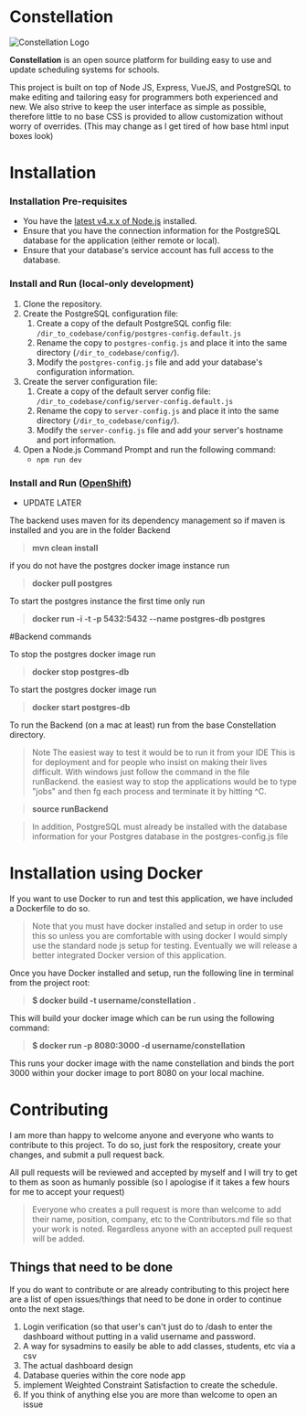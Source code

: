 # Constellation
![Constellation Logo](http://trevorsnodgrass.com/images/constellation.png)

**Constellation** is an open source platform for building easy to use and update scheduling systems for schools.  

This project is built on top of Node JS, Express, VueJS, and PostgreSQL to make editing and tailoring easy for programmers both experienced and new. We also strive to keep the user interface as simple as possible, therefore little to no base CSS is provided to allow customization without worry of overrides. (This may change as I get tired of how base html input boxes look)

# Installation
### Installation Pre-requisites
* You have the [latest v4.x.x of Node.js](https://nodejs.org/en/download/releases/) installed.
* Ensure that you have the connection information for the PostgreSQL database for the application (either remote or local).
* Ensure that your database's service account has full access to the database.
### Install and Run (local-only development)
1. Clone the repository.
2. Create the PostgreSQL configuration file:
    1. Create a copy of the default PostgreSQL config file: `/dir_to_codebase/config/postgres-config.default.js`
    2. Rename the copy to `postgres-config.js` and place it into the same directory (`/dir_to_codebase/config/`).
    3. Modify the `postgres-config.js` file and add your database's configuration information.
3. Create the server configuration file:
    1. Create a copy of the default server config file: `/dir_to_codebase/config/server-config.default.js`
    2. Rename the copy to `server-config.js` and place it into the same directory (`/dir_to_codebase/config/`).
    3. Modify the `server-config.js` file and add your server's hostname and port information.
4. Open a Node.js Command Prompt and run the following command:
    * `npm run dev`
### Install and Run ([OpenShift](https://www.openshift.com/))
* UPDATE LATER

The backend uses maven for its dependency management so if maven is installed and you are in the folder Backend

> **mvn clean install**

if you do not have the postgres docker image instance run

> **docker pull postgres**

To start the postgres instance the first time only run

> **docker run -i -t -p 5432:5432 --name postgres-db postgres**

#Backend commands

To stop the postgres docker image run

> **docker stop postgres-db**

To start the postgres docker image run

> **docker start postgres-db**

To run the Backend (on a mac at least) run from the base Constellation directory.
> Note The easiest way to test it would be to run it from your IDE This is for deployment and for people who insist on making their lives difficult. With windows just follow the command in the file runBackend. the easiest way to stop the applications would be to type "jobs" and then fg each process and terminate it by hitting ^C.

> **source runBackend**

> In addition, PostgreSQL must already be installed with the database information for your Postgres database in the postgres-config.js file

# Installation using Docker

If you want to use Docker to run and test this application, we have included a Dockerfile to do so.

> Note that you must have docker installed and setup in order to use this so unless you are comfortable with using docker I would simply use the standard node js setup for testing. Eventually we will release a better integrated Docker version of this application.


Once you have Docker installed and setup, run the following line in terminal from the project root:

> **$ docker build -t username/constellation .**

This will build your docker image which can be run using the following command:

> **$ docker run -p 8080:3000 -d username/constellation**

This runs your docker image with the name constellation and binds the port 3000 within your docker image to port 8080 on your local machine.

# Contributing

I am more than happy to welcome anyone and everyone who wants to contribute to this project. To do so, just fork the respository, create your changes, and submit a pull request back.

All pull requests will be reviewed and accepted by myself and I will try to get to them as soon as humanly possible (so I apologise if it takes a few hours for me to accept your request)

> Everyone who creates a pull request is more than welcome to add their name, position, company, etc to the Contributors.md file so that your work is noted. Regardless anyone with an accepted pull request will be added.

## Things that need to be done

If you do want to contribute or are already contributing to this project here are a list of open issues/things that need to be done in order to continue onto the next stage.

1. Login verification (so that user's can't just do to /dash to enter the dashboard without putting in a valid username and password.
3. A way for sysadmins to easily be able to add classes, students, etc via a csv
4. The actual dashboard design
5. Database queries within the core node app
6. implement Weighted Constraint Satisfaction to create the schedule.
7. If you think of anything else you are more than welcome to open an issue
